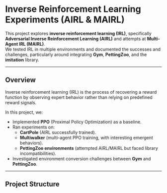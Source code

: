 # Inverse Reinforcement Learning Experiments (AIRL & MAIRL)

This project explores **inverse reinforcement learning (IRL)**, specifically **Adversarial Inverse Reinforcement Learning (AIRL)** and attempts at **Multi-Agent IRL (MAIRL)**.  
We tested IRL in multiple environments and documented the successes and challenges, particularly around integrating **Gym**, **PettingZoo**, and the **imitation** library.

---

## Overview

Inverse reinforcement learning (IRL) is the process of recovering a reward function by observing expert behavior rather than relying on predefined reward signals.  

In this project, we:

- Implemented **PPO** (Proximal Policy Optimization) as a baseline.
- Ran experiments on:
  - **CartPole** (AIRL successfully trained).
  - **Multiwalker** (multi-agent PPO training, with interesting emergent behaviors).
  - **PettingZoo environments** (attempted AIRL/MAIRL but faced library incompatibilities).
- Investigated environment conversion challenges between **Gym** and **PettingZoo**.

---

## Project Structure

